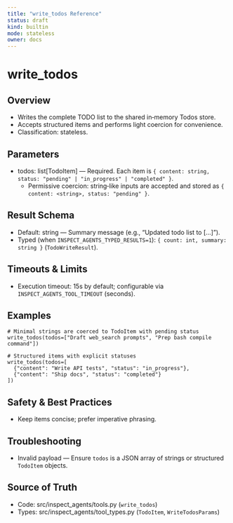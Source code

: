 ```yaml
---
title: "write_todos Reference"
status: draft
kind: builtin
mode: stateless
owner: docs
---
```


# write_todos

## Overview
- Writes the complete TODO list to the shared in‑memory Todos store.
- Accepts structured items and performs light coercion for convenience.
- Classification: stateless.

## Parameters
- todos: list[TodoItem] — Required. Each item is `{ content: string, status: "pending" | "in_progress" | "completed" }`.
  - Permissive coercion: string‑like inputs are accepted and stored as `{ content: <string>, status: "pending" }`.

## Result Schema
- Default: string — Summary message (e.g., “Updated todo list to [...]”).
- Typed (when `INSPECT_AGENTS_TYPED_RESULTS=1`): `{ count: int, summary: string }` (`TodoWriteResult`).

## Timeouts & Limits
- Execution timeout: 15s by default; configurable via `INSPECT_AGENTS_TOOL_TIMEOUT` (seconds).

## Examples
```
# Minimal strings are coerced to TodoItem with pending status
write_todos(todos=["Draft web_search prompts", "Prep bash compile command"]) 

# Structured items with explicit statuses
write_todos(todos=[
  {"content": "Write API tests", "status": "in_progress"},
  {"content": "Ship docs", "status": "completed"}
])
```

## Safety & Best Practices
- Keep items concise; prefer imperative phrasing.

## Troubleshooting
- Invalid payload — Ensure `todos` is a JSON array of strings or structured `TodoItem` objects.

## Source of Truth
- Code: src/inspect_agents/tools.py (`write_todos`)
- Types: src/inspect_agents/tool_types.py (`TodoItem`, `WriteTodosParams`)
